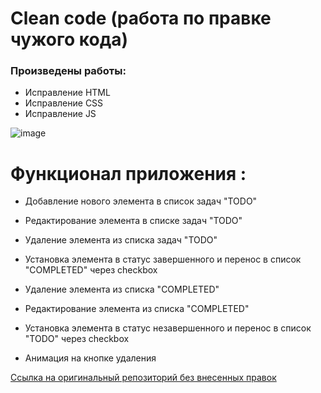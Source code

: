 # Clean code (работа по правке чужого кода) 
### Произведены работы: 
* Исправление HTML 
* Исправление CSS 
* Исправление JS 

![image](https://user-images.githubusercontent.com/8201843/111080709-d1289200-8510-11eb-861c-c39de6d99691.png)

# Функционал приложения :

  - Добавление нового элемента в список задач "TODO"
  - Редактирование элемента в списке задач "TODO"
  - Удаление элемента из списка задач "TODO"
  - Установка элемента в статус завершенного и перенос в список "COMPLETED" через checkbox

  - Удаление элемента из списка "COMPLETED"
  - Редактирование элемента из списка "COMPLETED"
  - Установка элемента в статус незавершенного и перенос в список "TODO" через checkbox
  - Анимация на кнопке удаления

[Ссылка на оригинальный репозиторий без внесенных правок](https://github.com/ViktoryiaYatskova/clean-code-s1e1)
